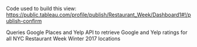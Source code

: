 Code used to build this view: https://public.tableau.com/profile/publish/Restaurant_Week/Dashboard1#!/publish-confirm

Queries Google Places and Yelp API to retrieve Google and Yelp ratings for all NYC Restaurant Week Winter 2017 locations
